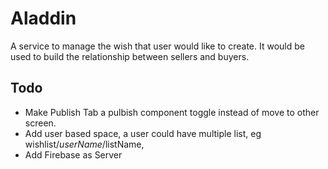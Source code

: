 # Aladdin

A service to manage the wish that user would like to create. It would be used to
build the relationship between sellers and buyers.

## Todo

- Make Publish Tab a pulbish component toggle instead of move to other screen.
- Add user based space, a user could have multiple list, eg wishlist/$userName/$listName,
- Add Firebase as Server
